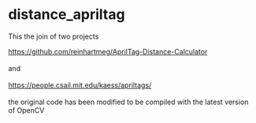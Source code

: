 # distance_apriltag
This the join of two projects

https://github.com/reinhartmeg/AprilTag-Distance-Calculator<br><br>
and<br><br>
https://people.csail.mit.edu/kaess/apriltags/
<br><br>
the original code has been modified to be compiled with the latest version of OpenCV
